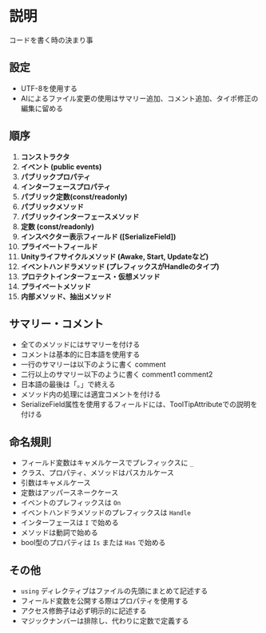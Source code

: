 # 説明

コードを書く時の決まり事

## 設定

- UTF-8を使用する
- AIによるファイル変更の使用はサマリー追加、コメント追加、タイポ修正の編集に留める

## 順序

1. **コンストラクタ**
2. **イベント (public events)**
3. **パブリックプロパティ**
4. **インターフェースプロパティ**
5. **パブリック定数(const/readonly)**
6. **パブリックメソッド**
7. **パブリックインターフェースメソッド**
8. **定数 (const/readonly)**
9. **インスペクター表示フィールド ([SerializeField])**
10. **プライベートフィールド**
11. **Unityライフサイクルメソッド (Awake, Start, Updateなど)**
12. **イベントハンドラメソッド (プレフィックスがHandleのタイプ)**
13. **プロテクトインターフェース・仮想メソッド**
14. **プライベートメソッド**
15. **内部メソッド、抽出メソッド**

## サマリー・コメント

- 全てのメソッドにはサマリーを付ける
- コメントは基本的に日本語を使用する
- 一行のサマリーは以下のように書く
  <summry> comment </summry>
- 二行以上のサマリー以下のように書く
  <summry>
  comment1
  comment2
   </summry>
- 日本語の最後は「。」で終える
- メソッド内の処理には適宜コメントを付ける
- SerializeField属性を使用するフィールドには、ToolTipAttributeでの説明を付ける

## 命名規則

- フィールド変数はキャメルケースでプレフィックスに `_`
- クラス、プロパティ、メソッドはパスカルケース
- 引数はキャメルケース
- 定数はアッパースネークケース
- イベントのプレフィックスは `On`
- イベントハンドラメソッドのプレフィックスは `Handle`
- インターフェースは `I` で始める
- メソッドは動詞で始める
- bool型のプロパティは `Is` または `Has` で始める

## その他

- `using` ディレクティブはファイルの先頭にまとめて記述する
- フィールド変数を公開する際はプロパティを使用する
- アクセス修飾子は必ず明示的に記述する
- マジックナンバーは排除し、代わりに定数で定義する